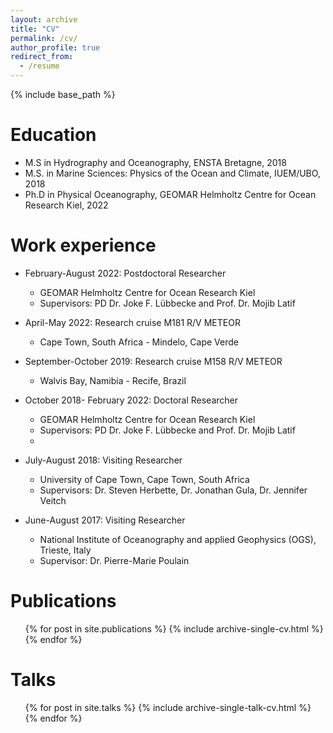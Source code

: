 ```yaml
---
layout: archive
title: "CV"
permalink: /cv/
author_profile: true
redirect_from:
  - /resume
---
```


{% include base_path %}

Education
======
* M.S in Hydrography and Oceanography, ENSTA Bretagne, 2018
* M.S. in Marine Sciences: Physics of the Ocean and Climate, IUEM/UBO, 2018
* Ph.D in Physical Oceanography, GEOMAR Helmholtz Centre for Ocean Research Kiel, 2022

Work experience
======
* February-August 2022: Postdoctoral Researcher
  * GEOMAR Helmholtz Centre for Ocean Research Kiel
  * Supervisors: PD Dr. Joke F. Lübbecke and Prof. Dr. Mojib Latif

* April-May 2022: Research cruise M181 R/V METEOR
  * Cape Town, South Africa - Mindelo, Cape Verde

* September-October 2019: Research cruise M158 R/V METEOR
  * Walvis Bay, Namibia - Recife, Brazil

* October 2018- February 2022: Doctoral Researcher
  * GEOMAR Helmholtz Centre for Ocean Research Kiel
  * Supervisors: PD Dr. Joke F. Lübbecke and Prof. Dr. Mojib Latif
  * 
* July-August 2018: Visiting Researcher
  * University of Cape Town, Cape Town, South Africa
  * Supervisors: Dr. Steven Herbette, Dr. Jonathan Gula, Dr. Jennifer Veitch

* June-August 2017: Visiting Researcher
  * National Institute of Oceanography and applied Geophysics (OGS), Trieste, Italy
  * Supervisor: Dr. Pierre-Marie Poulain
 


Publications
======
  <ul>{% for post in site.publications %}
    {% include archive-single-cv.html %}
  {% endfor %}</ul>
  
Talks
======
  <ul>{% for post in site.talks %}
    {% include archive-single-talk-cv.html %}
  {% endfor %}</ul>
  
  


